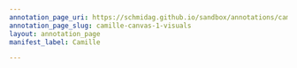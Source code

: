 ```yaml
---
annotation_page_uri: https://schmidag.github.io/sandbox/annotations/camille-canvas-1-visuals.json
annotation_page_slug: camille-canvas-1-visuals
layout: annotation_page
manifest_label: Camille

---
```

